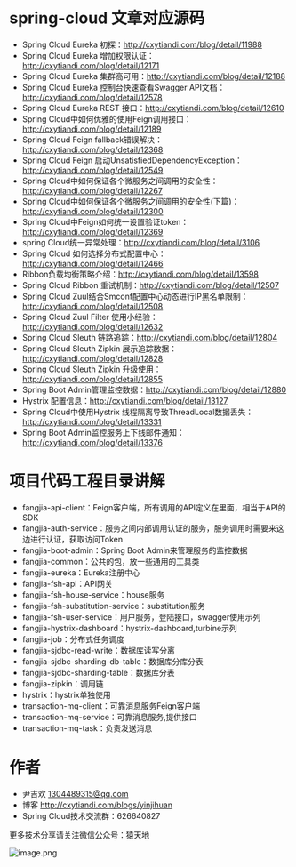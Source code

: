 # spring-cloud 文章对应源码

- Spring Cloud Eureka 初探：http://cxytiandi.com/blog/detail/11988
- Spring Cloud Eureka 增加权限认证：http://cxytiandi.com/blog/detail/12171
- Spring Cloud Eureka 集群高可用：http://cxytiandi.com/blog/detail/12188
- Spring Cloud Eureka 控制台快速查看Swagger API文档：http://cxytiandi.com/blog/detail/12578
- Spring Cloud Eureka REST 接口：http://cxytiandi.com/blog/detail/12610
- Spring Cloud中如何优雅的使用Feign调用接口：http://cxytiandi.com/blog/detail/12189
- Spring Cloud Feign fallback错误解决：http://cxytiandi.com/blog/detail/12368
- Spring Cloud Feign 启动UnsatisfiedDependencyException：http://cxytiandi.com/blog/detail/12549
- Spring Cloud中如何保证各个微服务之间调用的安全性： http://cxytiandi.com/blog/detail/12267
- Spring Cloud中如何保证各个微服务之间调用的安全性(下篇)：http://cxytiandi.com/blog/detail/12300
- Spring Cloud中Feign如何统一设置验证token：http://cxytiandi.com/blog/detail/12369
- spring Cloud统一异常处理：http://cxytiandi.com/blog/detail/3106
- Spring Cloud 如何选择分布式配置中心：http://cxytiandi.com/blog/detail/12466
- Ribbon负载均衡策略介绍：http://cxytiandi.com/blog/detail/13598
- Spring Cloud Ribbon 重试机制：http://cxytiandi.com/blog/detail/12507
- Spring Cloud Zuul结合Smconf配置中心动态进行IP黑名单限制：http://cxytiandi.com/blog/detail/12508
- Spring Cloud Zuul Filter 使用小经验：http://cxytiandi.com/blog/detail/12632
- Spring Cloud Sleuth 链路追踪：http://cxytiandi.com/blog/detail/12804
- Spring Cloud Sleuth Zipkin 展示追踪数据：http://cxytiandi.com/blog/detail/12828
- Spring Cloud Sleuth Zipkin 升级使用：http://cxytiandi.com/blog/detail/12855
- Spring Boot Admin管理监控数据：http://cxytiandi.com/blog/detail/12880
- Hystrix 配置信息：http://cxytiandi.com/blog/detail/13127
- Spring Cloud中使用Hystrix 线程隔离导致ThreadLocal数据丢失：http://cxytiandi.com/blog/detail/13331
- Spring Boot Admin监控服务上下线邮件通知：http://cxytiandi.com/blog/detail/13376


# 项目代码工程目录讲解
- fangjia-api-client：Feign客户端，所有调用的API定义在里面，相当于API的SDK
- fangjia-auth-service：服务之间内部调用认证的服务，服务调用时需要来这边进行认证，获取访问Token
- fangjia-boot-admin：Spring Boot Admin来管理服务的监控数据
- fangjia-common：公共的包，放一些通用的工具类
- fangjia-eureka：Eureka注册中心
- fangjia-fsh-api：API网关
- fangjia-fsh-house-service：house服务
- fangjia-fsh-substitution-service：substitution服务
- fangjia-fsh-user-service：用户服务，登陆接口，swagger使用示列
- fangjia-hystrix-dashboard：hystrix-dashboard,turbine示列
- fangjia-job：分布式任务调度
- fangjia-sjdbc-read-write：数据库读写分离
- fangjia-sjdbc-sharding-db-table：数据库分库分表
- fangjia-sjdbc-sharding-table：数据库分表
- fangjia-zipkin：调用链
- hystrix：hystrix单独使用
- transaction-mq-client：可靠消息服务Feign客户端
- transaction-mq-service：可靠消息服务,提供接口
- transaction-mq-task：负责发送消息

# 作者
- 尹吉欢 1304489315@qq.com
- 博客 http://cxytiandi.com/blogs/yinjihuan
- Spring Cloud技术交流群：626640827

更多技术分享请关注微信公众号：猿天地

![image.png](http://upload-images.jianshu.io/upload_images/2685774-da01a73d0cfc3f35.png?imageMogr2/auto-orient/strip%7CimageView2/2/w/1240)
